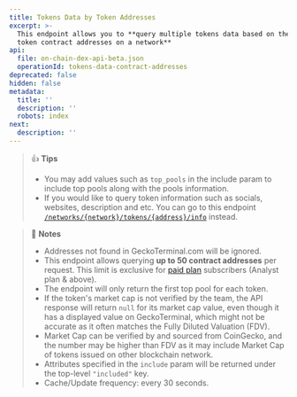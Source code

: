 ```yaml
---
title: Tokens Data by Token Addresses
excerpt: >-
  This endpoint allows you to **query multiple tokens data based on the provided
  token contract addresses on a network**
api:
  file: on-chain-dex-api-beta.json
  operationId: tokens-data-contract-addresses
deprecated: false
hidden: false
metadata:
  title: ''
  description: ''
  robots: index
next:
  description: ''
---
```

> 👍 **Tips**
> 
> - You may add values such as `top_pools` in the include param to include top pools along with the pools information.
> - If you would like to query token information such as socials, websites, description and etc. You can go to this endpoint [`/networks/{network}/tokens/{address}/info`](/reference/token-info-contract-address) instead.

> 📘 **Notes**
> 
> - Addresses not found in GeckoTerminal.com will be ignored.
> - This endpoint allows querying **up to 50 contract addresses** per request. This limit is exclusive for [paid plan](https://www.coingecko.com/en/api/pricing) subscribers (Analyst plan & above). 
> - The endpoint will only return the first top pool for each token.
> - If the token's market cap is not verified by the team, the API response will return `null` for its market cap value, even though it has a displayed value on GeckoTerminal, which might not be accurate as it often matches the Fully Diluted Valuation (FDV).
> - Market Cap can be verified by and sourced from CoinGecko, and the number may be higher than FDV as it may include Market Cap of tokens issued on other blockchain network.
> - Attributes specified in the `include` param will be returned under the top-level `"included"` key.
> - Cache/Update frequency: every 30 seconds.